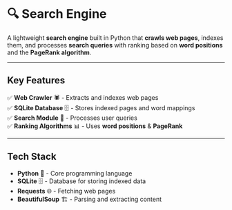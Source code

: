 # 🔍 Search Engine  

A lightweight **search engine** built in Python that **crawls web pages**, indexes them, and processes **search queries** with ranking based on **word positions** and the **PageRank algorithm**.  

---

## Key Features  

✅ **Web Crawler** 🕷 - Extracts and indexes web pages  
✅ **SQLite Database** 🗄 - Stores indexed pages and word mappings  
✅ **Search Module** 🔎 - Processes user queries  
✅ **Ranking Algorithms** 📊 - Uses **word positions** & **PageRank**  

---

## Tech Stack  

- **Python** 🐍 - Core programming language  
- **SQLite** 🗄 - Database for storing indexed data  
- **Requests** 🌐 - Fetching web pages  
- **BeautifulSoup** 🏗 - Parsing and extracting content  
